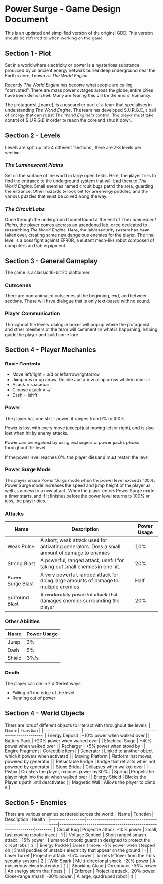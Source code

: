 # Power Surge - Game Design Document
This is an updated and simplified version of the original GDD. This version should be referred to when working on the game

## Section 1 - Plot
Set in a world where electricity or power is a mysterious substance produced by 
an ancient energy network buried deep underground near the Earth's core, known as _The World Engine_.

Recently  _The World Engine_ has become what people are calling "corrupted". There are mass power outages across the globe, entire cities have been demolished.
Many are fearing this will be the end of humanity.

The protagonist ,[name], is a researcher part of a team that specialises in understanding _The World Engine_. The team has developed S.U.R.G.E,
a ball of energy that can resist _The World Engine_'s control. The player must take control of S.U.R.G.E in order to reach the core and shut it down.


## Section 2 - Levels
Levels are split up into 4 different 'sections', there are 2-3 levels per section.

### _The Luminescent Plains_
Set on the surface of the world in large open fields. Here, the player tries to find the entrance to the underground system that will
lead them to _The World Engine_. Small enemies named circuit bugs patrol the area, guarding the entrance. Other hazards to look out for are energy puddles, and the various puzzles that must be solved along the way.

### _The Circuit Labs_
Once through the underground tunnel found at the end of The _Luminescent Plains_, the player comes accross an abandoned lab, once dedicated to researching _The World Engine_. Here, the lab's security system has been taken over, creating some new dangerous enemies for the player. The final level is a boss fight against ERR0R, a mutant mech-like robot composed of computers and lab equipment.


## Section 3 - General Gameplay
The game is a classic 16-bit 2D platformer. 
### Cutscenes
There are non-animated cutscenes at the beginning, end, and between sections. These will have dialogue that is only text-based with no sound.
### Player Communication
Throughout the levels, dialogue boxes will pop up where the protagonist and other members of the team will comment on what is happening, helping guide the player and build some lore.

## Section 4 - Player Mechanics
### Basic Controls
- Move left/right = a/d or leftarrow/rightarrow
- Jump = w or up arrow. Double Jump = w or up arrow while in mid-air
- Attack = spacebar
- Choose attack = +/-
- Dash = lshift

### Power
The player has one stat - power, it ranges from 0% to 100%.

Power is lost with every move (except just moving left or right), and is also lost when hit by enemy attacks.

Power can be regained by using rechargers or power packs placed throughout the level

If the power level reaches 0%, the player dies and must restart the level

### Power Surge Mode
The player enters Power Surge mode when the power level exceeds 100%.
Power Surge mode increases the speed and jump height of the player as well as access to a new attack.
When the player enters Power Surge mode a timer starts, and if it finishes before the power level returns to 100% or less, the player dies.


### Attacks
| Name              | Description                                                                                   | Power Usage 
|-------------------|-----------------------------------------------------------------------------------------------|-------------
| Weak Pulse        | A short, weak attack used for activating generators. Does a small amount of damage to enemies | 10%          
| Strong Blast      | A powerful, ranged attack, useful for taking out small enemies in one hit.                    | 20%            
| Power Surge Blast | A very powerful, ranged attack for doing large amounts of damage to multiple enemies          | Half  
| Surround Blast    | A moderately powerful attack that damages enemies surrounding the player                      | 20%

### Other Abilities
| Name              | Power Usage
|-------------------|--------------
| Jump              | 3%
| Dash              | 5%
| Shield            | 3%/s

### Death
The player can die in 2 different ways:
- Falling off the edge of the level
- Running out of power


## Section 4 - World Objects
There are lots of different objects to interact with throughout the levels;
| Name               | Function                                                |
|--------------------|---------------------------------------------------------|
| Energy Deposit     | +10% power when walked over                             |
| Battery Pack       | +20% power when walked over                             |
| Electrical Surge   | +40% power when walked over                             |
| Recharger          | +5% power when stood by                                 |
| Engine Fragment    | Collectible Item                                        |
| Generator          | Linked to another object which it powers when activated |
| Moving Platform    | Platform that moves, powered by generator               |
| Retractable Bridge | Bridge that retracts when not powered by generator      |
| Stone Bridge       | Collapses when walked over                              |
| Piston             | Crushes the player, reduces power by 30%                |
| Spring             | Propels the player high into the air when walked over   |
| Energy Shield      | Blocks the Player's path until deactivated              |
| Magnetic Wall      | Allows the player to climb it                           |

## Section 5 - Enemies
There are various enemies scattered across the world:
| Name             | Function                                                      | Description                                                     | Health |
|------------------|---------------------------------------------------------------|-----------------------------------------------------------------|--------|
| Circuit Bug      | Projectile attack. -10% power                                 | Small, fast moving robotic insect                               | 1      |
| Voltage Sentinel | Short ranged smash attack. -15% power                         | Humanoid robotic guardian designed to protect the circuit labs  | 3      |
| Energy Puddle    | Doesn't move. -5% power when stepped on                       | Small puddles of unstable electricity that appear on the ground | -      |
| Laser Turret     | Projectile attack. -15% power                                 | Turrets leftover from the lab's security system                 | 2      |
| Wild Spark       | Multi-directional shock. -20% power                           | A mysterious electrical entity                                  | 2      |
| Shocking Cloud   | On contact, -35% power                                        | An energy storm that floats                                     | -      |
| Enforcer         | Projectile attack. -20% power. Close-range smash. -30% power. | A large, quadruped robot                                        | 4      |
